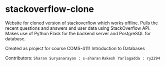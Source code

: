 # stackoverflow-clone
Website for cloned version of stackoverflow which works offline. Pulls the recent questions and answers and user data using StackOverflow API.
Makes use of Python Flask for the backend server and PostgreSQL for database.

Created as project for course COMS-4111 Introduction to Databases

Contributors:
`Sharan Suryanarayan : s-sharan`
`Rakesh Yarlagadda : ry2294`
